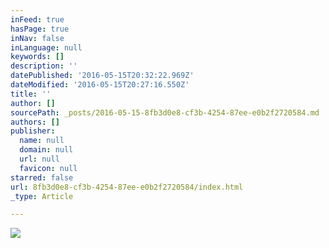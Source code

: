 ```yaml
---
inFeed: true
hasPage: true
inNav: false
inLanguage: null
keywords: []
description: ''
datePublished: '2016-05-15T20:32:22.969Z'
dateModified: '2016-05-15T20:27:16.550Z'
title: ''
author: []
sourcePath: _posts/2016-05-15-8fb3d0e8-cf3b-4254-87ee-e0b2f2720584.md
authors: []
publisher:
  name: null
  domain: null
  url: null
  favicon: null
starred: false
url: 8fb3d0e8-cf3b-4254-87ee-e0b2f2720584/index.html
_type: Article

---
```

![](https://the-grid-user-content.s3-us-west-2.amazonaws.com/f60cfe23-7449-4f8c-be6c-6ec80499d7c9.png)